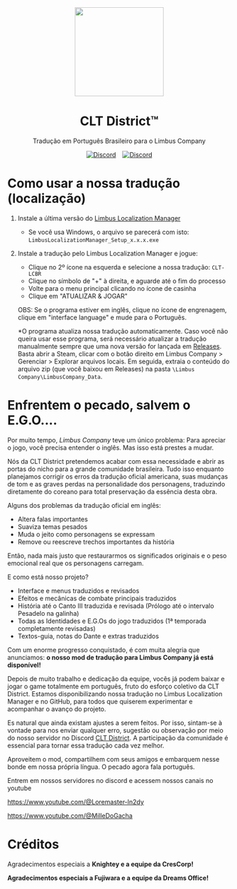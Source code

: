 <div align="center">
<a href="https://github.com/Eike-Felipe/LimbusCompanyBrazilianTranslationTeam">
   <img src="https://github.com/user-attachments/assets/ad72ac35-21f9-4b47-a578-20affbe558fb" width="200" height="200" />
</a>
   
# CLT District™
Tradução em Português Brasileiro para o Limbus Company


[![Discord](https://img.shields.io/badge/Servidor%20Brasileiro%20de%20Limbus%20Company-641E16?style=plastic&logo=discord&logoColor=473DBF&link=https://discord.com/invite/limbus-brasil)](https://discord.com/invite/limbus-brasil) &ensp; [![Discord](https://img.shields.io/badge/CLT%20District-641E16?style=plastic&logo=discord&logoColor=473DBF&link=https://discord.gg/5BF7pnj8pE)](https://discord.gg/5BF7pnj8pE)
</div>


# Como usar a nossa tradução (localização)

1. Instale a última versão do [Limbus Localization Manager](https://github.com/kimght/LimbusLocalizationManager/releases)
   - Se você usa Windows, o arquivo se parecerá com isto: `LimbusLocalizationManager_Setup_x.x.x.exe`
     
2. Instale a tradução pelo Limbus Localization Manager e jogue:
   - Clique no 2º ícone na esquerda e selecione a nossa tradução: `CLT-LCBR`
   - Clique no símbolo de "+" à direita, e aguarde até o fim do processo
   - Volte para o menu principal clicando no ícone de casinha
   - Clique em "ATUALIZAR & JOGAR"
  
   OBS: Se o programa estiver em inglês, clique no ícone de engrenagem, clique em "interface language" e mude para o Português.

   *O programa atualiza nossa tradução automaticamente. Caso você não queira usar esse programa, será necessário atualizar a tradução manualmente sempre que uma nova versão for lançada em [Releases](https://github.com/Eike-Felipe/CLT-District_Limbus-Brasil/releases). Basta abrir a Steam, clicar com o botão direito em Limbus Company > Gerenciar > Explorar arquivos locais. Em seguida, extraia o conteúdo do arquivo zip (que você baixou em Releases) na pasta `\Limbus Company\LimbusCompany_Data`.

# Enfrentem o pecado, salvem o E.G.O....

Por muito tempo, *Limbus Company* teve um único problema: Para apreciar o jogo, você precisa entender o inglês. Mas isso está prestes a mudar.

Nós da CLT District pretendemos acabar com essa necessidade e abrir as portas do nicho para a grande comunidade brasileira. Tudo isso enquanto planejamos corrigir os erros da tradução oficial americana, suas mudanças de tom e as graves perdas na personalidade dos personagens, traduzindo diretamente do coreano para total preservação da essência desta obra.

Alguns dos problemas da tradução oficial em inglês:

- Altera falas importantes
- Suaviza temas pesados
- Muda o jeito como personagens se expressam
- Remove ou reescreve trechos importantes da história

Então, nada mais justo que restaurarmos os significados originais e o peso emocional real que os personagens carregam.

E como está nosso projeto?

- Interface e menus traduzidos e revisados
- Efeitos e mecânicas de combate principais traduzidos
- História até o Canto III traduzida e revisada (Prólogo até o intervalo Pesadelo na galinha)
- Todas as Identidades e E.G.Os do jogo traduzidos (1ª temporada completamente revisadas)
- Textos-guia, notas do Dante e extras traduzidos

Com um enorme progresso conquistado, é com muita alegria que anunciamos: **o nosso mod de tradução para Limbus Company já está disponível!**

Depois de muito trabalho e dedicação da equipe, vocês já podem baixar e jogar o game totalmente em português, fruto do esforço coletivo da CLT District. Estamos disponibilizando nossa tradução no Limbus Localization Manager e no GitHub, para todos que quiserem experimentar e acompanhar o avanço do projeto.

Es natural que ainda existam ajustes a serem feitos. Por isso, sintam-se à vontade para nos enviar qualquer erro, sugestão ou observação por meio do nosso servidor no Discord [CLT District](https://discord.gg/5BF7pnj8pE). A participação da comunidade é essencial para tornar essa tradução cada vez melhor.

Aproveitem o mod, compartilhem com seus amigos e embarquem nesse bonde em nossa própria língua.
O pecado agora fala português.

Entrem em nossos servidores no discord e acessem nossos canais no youtube

https://www.youtube.com/@Loremaster-ln2dy

https://www.youtube.com/@MilleDoGacha

# Créditos
Agradecimentos especiais a <b>Knightey<b> e a equipe da CresCorp!

Agradecimentos especiais a <b>Fujiwara<b> e a equipe da Dreams Office!
